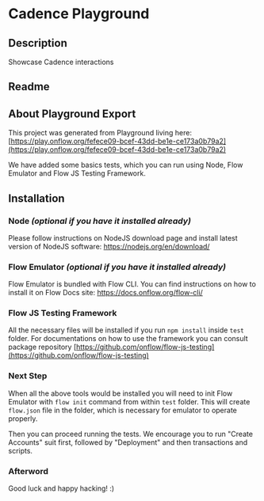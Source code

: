 # Cadence Playground

## Description
Showcase Cadence interactions

## Readme


## About Playground Export
This project was generated from Playground living here:
[https://play.onflow.org/fefece09-bcef-43dd-be1e-ce173a0b79a2](https://play.onflow.org/fefece09-bcef-43dd-be1e-ce173a0b79a2)

We have added some basics tests, which you can run using Node, Flow Emulator and Flow JS Testing Framework.

## Installation
### Node *(optional if you have it installed already)*
Please follow instructions on NodeJS download page and install latest version of NodeJS software:
https://nodejs.org/en/download/

### Flow Emulator *(optional if you have it installed already)*
Flow Emulator is bundled with Flow CLI. You can find instructions on how to install it on Flow Docs site:
https://docs.onflow.org/flow-cli/

### Flow JS Testing Framework
All the necessary files will be installed if you run `npm install` inside `test` folder. For documentations on how to use
the framework you can consult package repository [https://github.com/onflow/flow-js-testing](https://github.com/onflow/flow-js-testing)

### Next Step
When all the above tools would be installed you will need to init Flow Emulator with `flow init` command from within
`test` folder. This will create `flow.json` file in the folder, which is necessary for emulator to operate properly.

Then you can proceed running the tests. We encourage you to run "Create Accounts" suit first, followed by "Deployment" and then
transactions and scripts.

### Afterword
Good luck and happy hacking! :)
